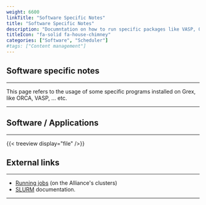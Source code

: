 ```yaml
---
weight: 6600
linkTitle: "Software Specific Notes"
title: "Software Specific Notes"
description: "Documntation on how to run specific packages like VASP, ORCA, ... etc."
titleIcon: "fa-solid fa-house-chimney"
categories: ["Software", "Scheduler"]
#tags: ["Content management"]
---
```


## Software specific notes
---

This page refers to the usage of some specific programs installed on Grex, like ORCA, VASP, ... etc.

---

## Software / Applications
---

{{< treeview display="file" />}}


## External links 
---

* [Running jobs](https://docs.alliancecan.ca/wiki/Running_jobs) (on the Alliance's clusters)
* [SLURM](https://slurm.schedmd.com/documentation.html) documentation.

---

<!-- Changes and update:
* Last revision: Aug 28, 2024. 
-->
